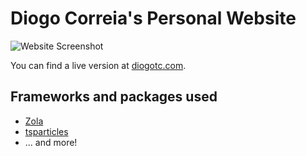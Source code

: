# Diogo Correia's Personal Website

![Website Screenshot](https://github.com/diogotcorreia/dtc-website/blob/master/.gh/site_screenshot.png?raw=true)

You can find a live version at [diogotc.com](https://diogotc.com).

## Frameworks and packages used

- [Zola](https://getzola.org/)
- [tsparticles](https://github.com/matteobruni/tsparticles)
- ... and more!
